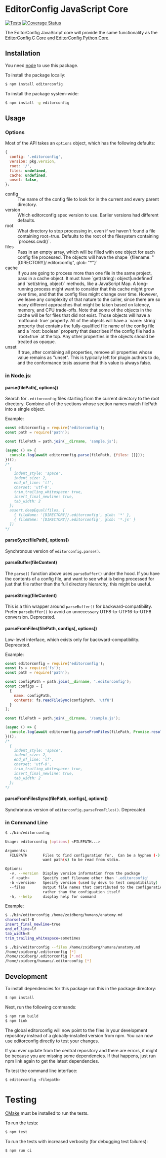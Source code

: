 # EditorConfig JavaScript Core

[![Tests](https://github.com/editorconfig/editorconfig-core-js/actions/workflows/node.js.yml/badge.svg)](https://github.com/editorconfig/editorconfig-core-js/actions/workflows/node.js.yml)
[![Coverage Status](https://coveralls.io/repos/github/editorconfig/editorconfig-core-js/badge.svg?branch=master)](https://coveralls.io/github/editorconfig/editorconfig-core-js?branch=master)

The EditorConfig JavaScript core will provide the same functionality as the
[EditorConfig C Core][] and [EditorConfig Python Core][].

## Installation

You need [node][] to use this package.

To install the package locally:

```bash
$ npm install editorconfig
```

To install the package system-wide:

```bash
$ npm install -g editorconfig
```

## Usage

### Options

Most of the API takes an `options` object, which has the following defaults:

```js
{
  config: '.editorconfig',
  version: pkg.version,
  root: '/',
  files: undefined,
  cache: undefined,
  unset: false,
};
```

<dl>
  <dt>config</dt>
  <dd>The name of the config file to look for in the current and every parent
      directory.</dd>

  <dt>version</dt>
  <dd>Which editorconfig spec version to use.  Earlier versions had different
      defaults.</dd>

  <dt>root</dt>
  <dd>What directory to stop processing in, even if we haven't found a file
      containing root=true.  Defaults to the root of the filesystem containing
      `process.cwd()`.</dd>

  <dt>files</dt>
  <dd>Pass in an empty array, which will be filled with one object for each
      config file processed.  The objects will have the shape
      `{filename: "[DIRECTORY]/.editorconfig", glob: "*"}`</dd>

  <dt>cache</dt>
  <dd>If you are going to process more than one file in the same project, pass
      in a cache object.  It must have `get(string): object|undefined` and
      `set(string, object)` methods, like a JavaScript Map.  A long-running
      process might want to consider that this cache might grow over time,
      and that the config files might change over time.  However, we leave any
      complexity of that nature to the caller, since there are so many different
      approaches that might be taken based on latency, memory, and CPU trade-offs.
      Note that some of the objects in the cache will be for files that did not
      exist.  Those objects will have a `notfound: true` property.  All of the
      objects will have a `name: string` property that contains the
      fully-qualified file name of the config file and a `root: boolean` property
      that describes if the config file had a `root=true` at the top.  Any other
      properties in the objects should be treated as opaque.</dd>

  <dt>unset</dt>
  <dd>If true, after combining all properties, remove all properties whose value
      remains as "unset".  This is typically left for plugin authors to do, and
      the conformance tests assume that this value is always false.</dd>
</dl>

### in Node.js:

#### parse(filePath[, options])

Search for `.editorconfig` files starting from the current directory to the
root directory.  Combine all of the sections whose section names match
filePath into a single object.

Example:

```js
const editorconfig = require('editorconfig');
const path = require('path');

const filePath = path.join(__dirname, 'sample.js');

(async () => {
  console.log(await editorconfig.parse(filePath, {files: []}));
})();
/*
  {
    indent_style: 'space',
    indent_size: 2,
    end_of_line: 'lf',
    charset: 'utf-8',
    trim_trailing_whitespace: true,
    insert_final_newline: true,
    tab_width: 2
  };
  assert.deepEqual(files, [
    { fileName: '[DIRECTORY]/.editorconfig', glob: '*' },
    { fileName: '[DIRECTORY]/.editorconfig', glob: '*.js' }
  ])
*/
```

#### parseSync(filePath[, options])

Synchronous version of `editorconfig.parse()`.

#### parseBuffer(fileContent)

The `parse()` function above uses `parseBuffer()` under the hood. If you have
the contents of a config file, and want to see what is being processed for
just that file rather than the full directory hierarchy, this might be useful.

#### parseString(fileContent)

This is a thin wrapper around `parseBuffer()` for backward-compatibility.
Prefer `parseBuffer()` to avoid an unnecessary UTF8-to-UTF16-to-UTF8
conversion.  Deprecated.

#### parseFromFiles(filePath, configs[, options])

Low-level interface, which exists only for backward-compatibility.  Deprecated.

Example:

```js
const editorconfig = require('editorconfig');
const fs = require('fs');
const path = require('path');

const configPath = path.join(__dirname, '.editorconfig');
const configs = [
  {
    name: configPath,
    contents: fs.readFileSync(configPath, 'utf8')
  }
];

const filePath = path.join(__dirname, '/sample.js');

(async () => {
  console.log(await editorconfig.parseFromFiles(filePath, Promise.resolve(configs)))
})();
/*
  {
    indent_style: 'space',
    indent_size: 2,
    end_of_line: 'lf',
    charset: 'utf-8',
    trim_trailing_whitespace: true,
    insert_final_newline: true,
    tab_width: 2
  };
*/
```

#### parseFromFilesSync(filePath, configs[, options])

Synchronous version of `editorconfig.parseFromFiles()`.  Deprecated.

### in Command Line

```bash
$ ./bin/editorconfig

Usage: editorconfig [options] <FILEPATH...>

Arguments:
  FILEPATH       Files to find configuration for.  Can be a hyphen (-) if you
                 want path(s) to be read from stdin.

Options:
  -v, --version  Display version information from the package
  -f <path>      Specify conf filename other than '.editorconfig'
  -b <version>   Specify version (used by devs to test compatibility)
  --files        Output file names that contributed to the configuration,
                 rather than the configuation itself
  -h, --help     display help for command
```

Example:

```bash
$ ./bin/editorconfig /home/zoidberg/humans/anatomy.md
charset=utf-8
insert_final_newline=true
end_of_line=lf
tab_width=8
trim_trailing_whitespace=sometimes
```

```bash
$ ./bin/editorconfig --files /home/zoidberg/humans/anatomy.md
/home/zoidberg/.editorconfig [*]
/home/zoidberg/.editorconfig [*.md]
/home/zoidberg/humans/.editorconfig [*]
```

## Development

To install dependencies for this package run this in the package directory:

```bash
$ npm install
```

Next, run the following commands:

```bash
$ npm run build
$ npm link
```

The global editorconfig will now point to the files in your development
repository instead of a globally-installed version from npm. You can now use
editorconfig directly to test your changes.

If you ever update from the central repository and there are errors, it might
be because you are missing some dependencies. If that happens, just run npm
link again to get the latest dependencies.

To test the command line interface:

```bash
$ editorconfig <filepath>
```

# Testing

[CMake][] must be installed to run the tests.

To run the tests:

```bash
$ npm test
```

To run the tests with increased verbosity (for debugging test failures):

```bash
$ npm run ci
```

[EditorConfig C Core]: https://github.com/editorconfig/editorconfig-core
[EditorConfig Python Core]: https://github.com/editorconfig/editorconfig-core-py
[node]: http://nodejs.org/
[cmake]: http://www.cmake.org
